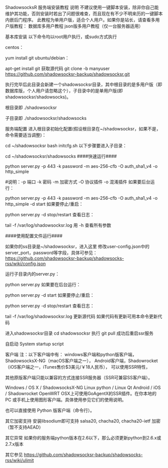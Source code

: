 ShadowsocksR 服务端安装教程
说明
不建议使用一键脚本安装，除非你自己能维护其功能，否则安装时若出了问题很难查，而且现在有不少不明来历的一键脚本内嵌后门程序。
此教程为单用户版，适合个人用户。如果你是站长，请查看多用户版教程：
数据库多用户教程
json版多用户教程（仅一台服务器适用）

基本库安装
以下命令均以root用户执行，或sudo方式执行

centos：

yum install git
ubuntu/debian：

apt-get install git
获取源代码
git clone -b manyuser https://github.com/shadowsocksr-backup/shadowsocksr.git

执行完毕后此目录会新建一个shadowsocksr目录，其中根目录的是多用户版（即数据库版，个人用户请忽略这个），子目录中的是单用户版(即shadowsocksr/shadowsocks)。

根目录即 ./shadowsocksr

子目录即 ./shadowsocksr/shadowsocks

服务端配置
进入根目录初始化配置(假设根目录在~/shadowsocksr，如果不是，命令需要适当调整)：

cd ~/shadowsocksr
bash initcfg.sh
以下步骤要进入子目录：

cd ~/shadowsocksr/shadowsocks
####快速运行####

python server.py -p 443 -k password -m aes-256-cfb -O auth_sha1_v4 -o http_simple

#说明：-p 端口 -k 密码  -m 加密方式 -O 协议插件 -o 混淆插件
如果要后台运行：

python server.py -p 443 -k password -m aes-256-cfb -O auth_sha1_v4 -o http_simple -d start
如果要停止/重启：

python server.py -d stop/restart
查看日志：

tail -f /var/log/shadowsocksr.log
用 -h 查看所有参数

####使用配置文件运行####

如果你的ss目录是~/shadowsocksr，进入这里 修改user-config.json中的server_port，password等字段，具体可参见： https://github.com/shadowsocksr-backup/shadowsocks-rss/wiki/config.json

运行子目录内的server.py：

python server.py
如果要在后台运行：

python server.py -d start
如果要停止/重启：

python server.py -d stop/restart
查看日志：

tail -f /var/log/shadowsocksr.log
更新源代码
如果代码有更新可用本命令更新代码

进入shadowsocksr目录
cd shadowsocksr
执行
git pull
成功后重启ssr服务

自启动
System startup script

客户端
注：以下客户端中有： windows客户端和python版客户端，ShadowsocksX-NG（macOS客户端之一）， Android客户端，Shadowrocket（iOS客户端之一，iTunes售价$3美元/￥18人民币）， 可以使用SSR特性，

其他原版客户端只能以兼容的方式连接SSR服务器（SSR可兼容SS客户端）。

Windows / OS X / ShadowsocksX-NG
Linux python / Linux Qt
Android / iOS / Shadowrocket
OpenWRT
OSX上可使用GoAgentX的SSR插件。在你本地的 PC 或手机上使用图形客户端。具体使用参见它们的使用说明。

也可以直接使用 Python 版客户端（命令行）。

其它加密支持
安装libsodium即可支持 salsa20, chacha20, chacha20-ietf 加密（暂不支持AEAD）

其它异常
如果你的服务端python版本在2.6以下，那么必须更新python到2.6.x或2.7.x版本

其它参见 https://github.com/shadowsocksr-backup/shadowsocks-rss/wiki/ulimit
